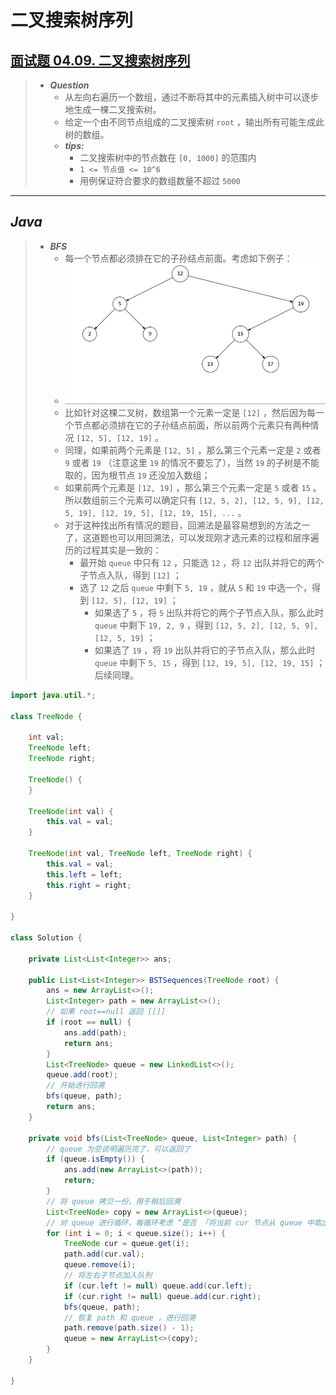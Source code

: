 # 二叉搜索树序列

## [面试题 04.09. 二叉搜索树序列](https://leetcode.cn/problems/bst-sequences-lcci/)

> - ***Question***
>   - 从左向右遍历一个数组，通过不断将其中的元素插入树中可以逐步地生成一棵二叉搜索树。
>   - 给定一个由不同节点组成的二叉搜索树 `root` ，输出所有可能生成此树的数组。
>   - ***tips:***
>     - 二叉搜索树中的节点数在 `[0, 1000]` 的范围内
>     - `1 <= 节点值 <= 10^6`
>     - 用例保证符合要求的数组数量不超过 `5000`

---

## *Java*

> - ***BFS***
>   - 每一个节点都必须排在它的子孙结点前面。考虑如下例子：
>   - ![images](./images/二叉搜索树序列.png)
>   - 比如针对这棵二叉树，数组第一个元素一定是 `[12]` ，然后因为每一个节点都必须排在它的子孙结点前面，所以前两个元素只有两种情况 `[12, 5], [12, 19]` 。
>   - 同理，如果前两个元素是 `[12, 5]` ，那么第三个元素一定是 `2` 或者 `9` 或者 `19` （注意这里 `19` 的情况不要忘了），当然 `19` 的子树是不能取的，因为根节点 `19` 还没加入数组；
>   - 如果前两个元素是 `[12, 19]` ，那么第三个元素一定是 `5` 或者 `15` 。所以数组前三个元素可以确定只有 `[12, 5, 2], [12, 5, 9], [12, 5, 19], [12, 19, 5], [12, 19, 15], ...` 。
>   - 对于这种找出所有情况的题目，回溯法是最容易想到的方法之一了，这道题也可以用回溯法，可以发现刚才选元素的过程和层序遍历的过程其实是一致的：
>     - 最开始 `queue` 中只有 `12` ，只能选 `12` ，将 `12` 出队并将它的两个子节点入队，得到 `[12]` ；
>     - 选了 `12` 之后 `queue` 中剩下 `5, 19` ，就从 `5` 和 `19` 中选一个，得到 `[12, 5], [12, 19]` ；
>       - 如果选了 `5` ，将 `5` 出队并将它的两个子节点入队，那么此时 `queue` 中剩下 `19, 2, 9` ，得到 `[12, 5, 2], [12, 5, 9], [12, 5, 19]` ；
>       - 如果选了 `19` ，将 `19` 出队并将它的子节点入队，那么此时 `queue` 中剩下 `5, 15` ，得到 `[12, 19, 5], [12, 19, 15]` ；后续同理。

```java
import java.util.*;

class TreeNode {

    int val;
    TreeNode left;
    TreeNode right;

    TreeNode() {
    }

    TreeNode(int val) {
        this.val = val;
    }

    TreeNode(int val, TreeNode left, TreeNode right) {
        this.val = val;
        this.left = left;
        this.right = right;
    }

}

class Solution {

    private List<List<Integer>> ans;

    public List<List<Integer>> BSTSequences(TreeNode root) {
        ans = new ArrayList<>();
        List<Integer> path = new ArrayList<>();
        // 如果 root==null 返回 [[]]
        if (root == null) {
            ans.add(path);
            return ans;
        }
        List<TreeNode> queue = new LinkedList<>();
        queue.add(root);
        // 开始进行回溯
        bfs(queue, path);
        return ans;
    }

    private void bfs(List<TreeNode> queue, List<Integer> path) {
        // queue 为空说明遍历完了，可以返回了
        if (queue.isEmpty()) {
            ans.add(new ArrayList<>(path));
            return;
        }
        // 将 queue 拷贝一份，用于稍后回溯
        List<TreeNode> copy = new ArrayList<>(queue);
        // 对 queue 进行循环，每循环考虑 “是否 「将当前 cur 节点从 queue 中取出并将其左右子节点加入 queue ，然后将 cur.val 加入到 path 末尾」 ” 的情况进行回溯
        for (int i = 0; i < queue.size(); i++) {
            TreeNode cur = queue.get(i);
            path.add(cur.val);
            queue.remove(i);
            // 将左右子节点加入队列
            if (cur.left != null) queue.add(cur.left);
            if (cur.right != null) queue.add(cur.right);
            bfs(queue, path);
            // 恢复 path 和 queue ，进行回溯
            path.remove(path.size() - 1);
            queue = new ArrayList<>(copy);
        }
    }

}
```
